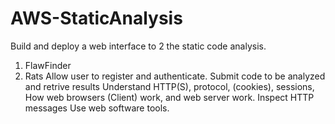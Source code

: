 # AWS-StaticAnalysis


Build and deploy a web interface to 2 the static code analysis.
1) FlawFinder
2) Rats
Allow user to register and authenticate.
Submit code to be analyzed and retrive results
Understand HTTP(S), protocol, (cookies), sessions, How web browsers (Client) work, and web server work. Inspect HTTP messages
Use web software tools.

